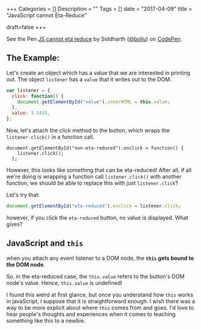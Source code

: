 +++
Categories = []
Description = ""
Tags = []
date = "2017-04-09"
title = "JavaScript cannot Eta-Reduce"

draft=false
+++

<p data-height="265" data-theme-id="light" data-slug-hash="JWgoLB" data-default-tab="js,result" data-user="bollu" data-embed-version="2" data-pen-title="JS cannot eta reduce" class="codepen">See the Pen <a href="http://codepen.io/bollu/pen/JWgoLB/">JS cannot eta reduce</a> by Siddharth (<a href="http://codepen.io/bollu">@bollu</a>) on <a href="http://codepen.io">CodePen</a>.</p>
<script async src="https://production-assets.codepen.io/assets/embed/ei.js"></script>

## The Example:

Let's create an object which has a value that we are interested in printing out.
The object `listener` has a `value` that it writes out to the DOM.

```js
var listener = {
  click: function() {
    document.getElementById("value").innerHTML = this.value;
  },
  value: 3.1415,
};
```

Now, let's attach the click method to the button, which wraps the `listener.click()`
in a function call.

```
document.getElementById("non-eta-reduced").onclick = function() {
    listener.click();
  };

```
However, this looks like something that can be eta-reduced! After all, if all
we're doing is wrapping a function call `listener.click()` with another function,
we should be able to replace this with just `listener.click`?

Let's try that:

```js
document.getElementById("eta-reduced").onclick = listener.click;
```

however, if you click the `eta-reduced` button, no value is displayed. What gives?

## JavaScript and `this`

when you attach any event listener to a DOM node,
the **`this` gets bound to the DOM node**. 

So, in the eta-reduced case, the `this.value` refers to the button's DOM node's value.
Hence, `this.value` is undefined!

I found this weird at first glance, but once you understand how `this` works in javaScript,
I suppose that it is straightforward enough. I wish there was a way to be more explicit about
where `this` comes from and goes. I'd love to hear people's thoughts and experiences when it
comes to teaching something like this to a newbie.

